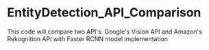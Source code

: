 # EntityDetection_API_Comparison
This code will compare two API's: Google's Vision API and Amazon's Rekognition API with Faster RCNN model implementation
